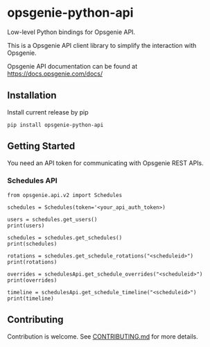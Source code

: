 # opsgenie-python-api

Low-level Python bindings for Opsgenie API.

This is a Opsgenie API client library to simplify the interaction with Opsgenie.

Opsgenie API documentation can be found at https://docs.opsgenie.com/docs/

## Installation

Install current release by pip

```
pip install opsgenie-python-api
```

## Getting Started

You need an API token for communicating with Opsgenie REST APIs. 

### Schedules API

```
from opsgenie.api.v2 import Schedules

schedules = Schedules(token='<your_api_auth_token>)

users = schedules.get_users()
print(users)

schedules = schedules.get_schedules()
print(schedules)

rotations = schedules.get_schedule_rotations("<scheduleid>")
print(rotations)

overrides = schedulesApi.get_schedule_overrides("<scheduleid>")
print(overrides)

timeline = schedulesApi.get_schedule_timeline("<scheduleid>")
print(timeline)

```


## Contributing

Contribution is welcome. See [CONTRIBUTING.md](CONTRIBUTING.md) for more details.
